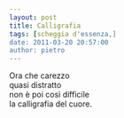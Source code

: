 ```yaml
---
layout: post
title: Calligrafia
tags: [scheggia d'essenza,]
date: 2011-03-20 20:57:00
author: pietro
---
```

<div dir="ltr" style="text-align: left">Ora che carezzo<br/>quasi distratto<br/>non è poi così difficile<br/>la calligrafia del cuore.<br/>

